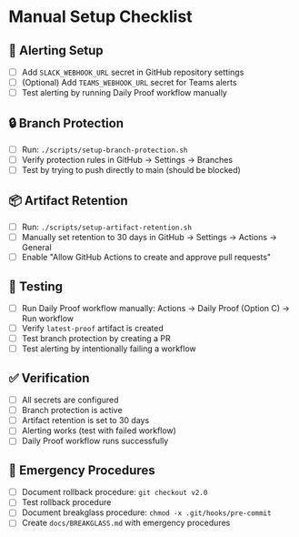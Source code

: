 # Manual Setup Checklist

## 🔔 Alerting Setup
- [ ] Add `SLACK_WEBHOOK_URL` secret in GitHub repository settings
- [ ] (Optional) Add `TEAMS_WEBHOOK_URL` secret for Teams alerts
- [ ] Test alerting by running Daily Proof workflow manually

## 🔒 Branch Protection
- [ ] Run: `./scripts/setup-branch-protection.sh`
- [ ] Verify protection rules in GitHub → Settings → Branches
- [ ] Test by trying to push directly to main (should be blocked)

## 📦 Artifact Retention
- [ ] Run: `./scripts/setup-artifact-retention.sh`
- [ ] Manually set retention to 30 days in GitHub → Settings → Actions → General
- [ ] Enable "Allow GitHub Actions to create and approve pull requests"

## 🧪 Testing
- [ ] Run Daily Proof workflow manually: Actions → Daily Proof (Option C) → Run workflow
- [ ] Verify `latest-proof` artifact is created
- [ ] Test branch protection by creating a PR
- [ ] Test alerting by intentionally failing a workflow

## ✅ Verification
- [ ] All secrets are configured
- [ ] Branch protection is active
- [ ] Artifact retention is set to 30 days
- [ ] Alerting works (test with failed workflow)
- [ ] Daily Proof workflow runs successfully

## 🚨 Emergency Procedures
- [ ] Document rollback procedure: `git checkout v2.0`
- [ ] Test rollback procedure
- [ ] Document breakglass procedure: `chmod -x .git/hooks/pre-commit`
- [ ] Create `docs/BREAKGLASS.md` with emergency procedures
